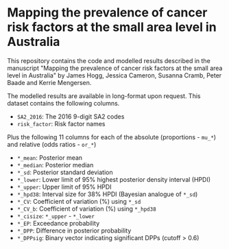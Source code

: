 # Mapping the prevalence of cancer risk factors at the small area level in Australia

This repository contains the code and modelled results described in the manuscript "Mapping the prevalence of cancer risk factors at the small area level in Australia" by James Hogg, Jessica Cameron, Susanna Cramb, Peter Baade and Kerrie Mengersen.

The modelled results are available in long-format upon request. This dataset contains the following columns.

<!--from the authors. in the dataset `ModelledEstimates.csv`.--->

- `SA2_2016`: The 2016 9-digit SA2 codes
- `risk_factor`: Risk factor names

Plus the following 11 columns for each of the absolute (proportions - `mu_*`) and relative (odds ratios - `or_*`)

- `*_mean`: Posterior mean
- `*_median`: Posterior median
- `*_sd`: Posterior standard deviation
- `*_lower`: Lower limit of 95% highest posterior density interval (HPDI)
- `*_upper`: Upper limit of 95% HPDI
- `*_hpd38`: Interval size for 38% HPDI (Bayesian analogue of `*_sd`)
- `*_CV`: Coefficient of variation (%) using `*_sd`
- `*_CV_b`: Coefficient of variation (%) using `*_hpd38`
- `*_cisize`: `*_upper` - `*_lower` 
- `*_EP`: Exceedance probability
- `*_DPP`: Difference in posterior probability
- `*_DPPsig`: Binary vector indicating significant DPPs (cutoff > 0.6)
